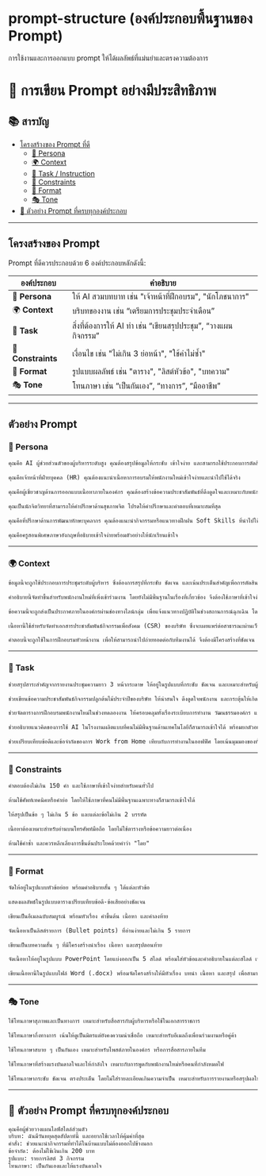 # prompt-structure (องค์ประกอบพื้นฐานของ Prompt)
การใช้งานและการออกแบบ prompt ให้ได้ผลลัพธ์ที่แม่นยำและตรงความต้องการ 

# 🌟 การเขียน Prompt อย่างมีประสิทธิภาพ  

## 📚 สารบัญ
- [โครงสร้างของ Prompt ที่ดี](#โครงสร้างของ-prompt)
  - [👤 Persona](#-persona)
  - [🌍 Context](#-context)
  - [🎯 Task / Instruction](#-task--instruction)
  - [🧩 Constraints](#🧩-constraints)
  - [📄 Format](#📄-format)
  - [🎭 Tone](#🎭-tone)
- [🧠 ตัวอย่าง Prompt ที่ครบทุกองค์ประกอบ](#🧠-ตัวอย่าง-prompt-ที่ครบทุกองค์ประกอบ)

---

## โครงสร้างของ Prompt

Prompt ที่ดีควรประกอบด้วย 6 องค์ประกอบหลักดังนี้:

| องค์ประกอบ | คำอธิบาย |
|------------|----------|
| 👤 **Persona** | ให้ AI สวมบทบาท เช่น "เจ้าหน้าที่ฝึกอบรม", "นักโภชนาการ" |
| 🌍 **Context** | บริบทของงาน เช่น “เตรียมการประชุมประจำเดือน” |
| 🎯 **Task** | สิ่งที่ต้องการให้ AI ทำ เช่น “เขียนสรุปประชุม”, “วางแผนกิจกรรม” |
| 🧩 **Constraints** | เงื่อนไข เช่น "ไม่เกิน 3 ย่อหน้า", "ใช้คำไม่ซ้ำ" |
| 📄 **Format** | รูปแบบผลลัพธ์ เช่น "ตาราง", "ลิสต์หัวข้อ", "บทความ" |
| 🎭 **Tone** | โทนภาษา เช่น “เป็นกันเอง”, “ทางการ”, “มืออาชีพ” |

---

## ตัวอย่าง Prompt

### 👤 Persona
```markdown
คุณคือ AI ผู้ช่วยส่วนตัวของผู้บริหารระดับสูง คุณต้องสรุปข้อมูลให้กระชับ เข้าใจง่าย และสามารถใช้ประกอบการตัดสินใจได้ทันที
```

```markdown
คุณคือเจ้าหน้าที่ฝ่ายบุคคล (HR) คุณต้องแนะนำเนื้อหาการอบรมให้พนักงานใหม่เข้าใจง่ายและนำไปใช้ได้จริง
```

```markdown
คุณคือผู้เชี่ยวชาญด้านการออกแบบเนื้อหาภายในองค์กร คุณต้องสร้างข้อความประชาสัมพันธ์ที่ดึงดูดใจและเหมาะกับพนักงานทุกระดับ
```

```markdown
คุณเป็นนักจิตวิทยาที่สามารถให้คำปรึกษาด้านสุขภาพจิต โปรดให้คำปรึกษาและคำตอบที่เหมาะสมที่สุด
```

```markdown
คุณคือที่ปรึกษาด้านการพัฒนาทักษะบุคลากร คุณต้องแนะนำกิจกรรมหรือแนวทางฝึกฝน Soft Skills ที่นำไปใช้ในที่ทำงานได้จริง
```

```markdown
คุณคือครูสอนพิเศษภาษาอังกฤษที่อธิบายเข้าใจง่ายพร้อมตัวอย่างให้นักเรียนเข้าใจ
```
___

### 🌍 Context

```markdown
ข้อมูลนี้จะถูกใช้ประกอบการประชุมระดับผู้บริหาร ซึ่งต้องการสรุปที่กระชับ ชัดเจน และเน้นประเด็นสำคัญเพื่อการตัดสินใจภายในเวลาอันจำกัด
```

```markdown
คำอธิบายนี้จัดทำขึ้นสำหรับพนักงานใหม่ที่เพิ่งเข้าร่วมงาน โดยยังไม่มีพื้นฐานในเรื่องที่เกี่ยวข้อง จึงต้องใช้ภาษาที่เข้าใจง่ายและมีตัวอย่างประกอบ
```

```markdown
ข้อความนี้จะถูกส่งเป็นประกาศภายในองค์กรผ่านช่องทางไลน์กลุ่ม เพื่อแจ้งแนวทางปฏิบัติในช่วงสถานการณ์ฉุกเฉิน โดยต้องสื่อสารให้เข้าใจได้ในครั้งเดียว
```

```markdown
เนื้อหานี้ใช้สำหรับจัดทำเอกสารประชาสัมพันธ์กิจกรรมเพื่อสังคม (CSR) ของบริษัท ซึ่งจะเผยแพร่ต่อสาธารณะผ่านเว็บไซต์และช่องทางโซเชียลมีเดีย
```

```markdown
คำตอบนี้จะถูกใช้ในการฝึกอบรมหัวหน้างาน เพื่อให้สามารถนำไปถ่ายทอดต่อกับทีมงานได้ จึงต้องมีโครงสร้างที่ชัดเจน เข้าใจง่าย และมีตัวอย่างที่ใช้ได้จริงในบริบทการทำงาน
```


---

### 🎯 Task

```markdown
ช่วยสรุปสาระสำคัญจากรายงานประชุมความยาว 3 หน้ากระดาษ ให้อยู่ในรูปแบบที่กระชับ ชัดเจน และเหมาะสำหรับผู้บริหารที่มีเวลาน้อย
```

```markdown
ช่วยเขียนข้อความประชาสัมพันธ์กิจกรรมปลูกต้นไม้ประจำปีของบริษัท ให้น่าสนใจ ดึงดูดใจพนักงาน และกระตุ้นให้เกิดการมีส่วนร่วม
```

```markdown
ช่วยจัดตารางการฝึกอบรมพนักงานใหม่ในช่วงทดลองงาน ให้ครอบคลุมทั้งเรื่องระเบียบการทำงาน วัฒนธรรมองค์กร และการใช้งานระบบภายใน
```

```markdown
ช่วยอธิบายแนวคิดของการใช้ AI ในโรงงานผลิตแบบที่คนไม่มีพื้นฐานด้านเทคโนโลยีก็สามารถเข้าใจได้ พร้อมยกตัวอย่างประกอบ
```

```markdown
ช่วยเปรียบเทียบข้อดีและข้อจำกัดของการ Work from Home เทียบกับการทำงานในออฟฟิศ โดยเน้นมุมมองของทั้งพนักงานและผู้บริหาร
```

---

### 🧩 Constraints

```markdown
คำตอบต้องไม่เกิน 150 คำ และใช้ภาษาที่เข้าใจง่ายสำหรับคนทั่วไป
```

```markdown
ห้ามใช้ศัพท์เทคนิคหรือคำย่อ โดยให้ใช้ภาษาที่คนไม่มีพื้นฐานเฉพาะทางก็สามารถเข้าใจได้
```

```markdown
ให้สรุปเป็นข้อ ๆ ไม่เกิน 5 ข้อ และแต่ละข้อไม่เกิน 2 บรรทัด
```

```markdown
เนื้อหาต้องเหมาะสำหรับอ่านบนโทรศัพท์มือถือ โดยไม่ใช้ตารางหรือข้อความยาวต่อเนื่อง
```

```markdown
ห้ามใช้คำซ้ำ และควรหลีกเลี่ยงการขึ้นต้นประโยคด้วยคำว่า "โดย"
```

---

### 📄 Format

```markdown
จัดให้อยู่ในรูปแบบหัวข้อย่อย พร้อมคำอธิบายสั้น ๆ ใต้แต่ละหัวข้อ
```

```markdown
แสดงผลลัพธ์ในรูปแบบตารางเปรียบเทียบข้อดี-ข้อเสียอย่างชัดเจน
```

```markdown
เขียนเป็นอีเมลฉบับสมบูรณ์ พร้อมหัวเรื่อง คำขึ้นต้น เนื้อหา และคำลงท้าย
```

```markdown
จัดเนื้อหาเป็นลิสต์รายการ (Bullet points) ที่อ่านง่ายและไม่เกิน 5 รายการ
```

```markdown
เขียนเป็นบทความสั้น ๆ ที่มีโครงสร้างนำเรื่อง เนื้อหา และสรุปตอนท้าย
```

```markdown
จัดเนื้อหาให้อยู่ในรูปแบบ PowerPoint โดยแบ่งออกเป็น 5 สไลด์ พร้อมใส่หัวข้อและคำอธิบายในแต่ละสไลด์ เพื่อใช้ในการนำเสนอในที่ประชุม
```

```markdown
เขียนเนื้อหานี้ในรูปแบบไฟล์ Word (.docx) พร้อมจัดโครงสร้างให้มีหัวเรื่อง บทนำ เนื้อหา และสรุป เพื่อสามารถนำไปแก้ไขหรือพิมพ์แจกได้ทันที
```

---

### 🎭 Tone

```markdown
ใช้โทนภาษาสุภาพและเป็นทางการ เหมาะสำหรับสื่อสารกับผู้บริหารหรือใช้ในเอกสารราชการ
```

```markdown
ใช้โทนภาษากึ่งทางการ เน้นให้ดูเป็นมิตรแต่ยังคงความน่าเชื่อถือ เหมาะสำหรับอีเมลถึงเพื่อนร่วมงานหรือคู่ค้า
```

```markdown
ใช้โทนภาษาสบาย ๆ เป็นกันเอง เหมาะสำหรับโพสต์ภายในองค์กร หรือการสื่อสารภายในทีม
```

```markdown
ใช้โทนภาษาที่สร้างแรงบันดาลใจและให้กำลังใจ เหมาะกับการพูดกับพนักงานใหม่หรือคนที่กำลังหมดไฟ
```

```markdown
ใช้โทนภาษากระชับ ชัดเจน ตรงประเด็น โดยไม่ใส่รายละเอียดเกินความจำเป็น เหมาะสำหรับการรายงานหรือสรุปผลให้ผู้บริหารที่มีเวลาจำกัด
```


---

## 🧠 ตัวอย่าง Prompt ที่ครบทุกองค์ประกอบ

```markdown
คุณคือผู้ช่วยวางแผนไลฟ์สไตล์ส่วนตัว  
บริบท: ฉันมีวันหยุดสุดสัปดาห์นี้ และอยากใช้เวลาให้คุ้มค่าที่สุด  
คำสั่ง: ช่วยแนะนำกิจกรรมที่ทำได้ในบ้านแบบไม่ต้องออกไปข้างนอก  
ข้อจำกัด: ต้องไม่ใช้เงินเกิน 200 บาท  
รูปแบบ: รายการลิสต์ 3 กิจกรรม  
โทนภาษา: เป็นกันเองและให้แรงบันดาลใจ
```


